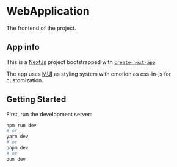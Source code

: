 # WebApplication
The frontend of the project.

## App info
This is a [Next.js](https://nextjs.org/) project bootstrapped with [`create-next-app`](https://github.com/vercel/next.js/tree/canary/packages/create-next-app).

The app uses [MUI](https://mui.com/) as styling system with emotion as css-in-js for customization.

## Getting Started

First, run the development server:

```bash
npm run dev
# or
yarn dev
# or
pnpm dev
# or
bun dev
```
